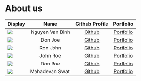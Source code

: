 # About us

Display | Name | Github Profile | Portfolio 
--------|:----:|:--------------:|:---------:
![](https://via.placeholder.com/100.png?text=Photo) | Nguyen Van Binh | [Github](https://github.com/nvbinh15) | [Portfolio](docs/team/nguyenvanbinh.md)
![](https://via.placeholder.com/100.png?text=Photo) | Don Joe | [Github](https://github.com/) | [Portfolio](docs/team/johndoe.md)
![](https://via.placeholder.com/100.png?text=Photo) | Ron John | [Github](https://github.com/) | [Portfolio](docs/team/johndoe.md)
![](https://via.placeholder.com/100.png?text=Photo) | John Roe | [Github](https://github.com/) | [Portfolio](docs/team/johndoe.md)
![](https://via.placeholder.com/100.png?text=Photo) | Don Roe | [Github](https://github.com/) | [Portfolio](docs/team/johndoe.md)
![](https://via.placeholder.com/100.png?text=Photo) | Mahadevan Swati | [Github](https://github.com/) | [Portfolio](docs/team/johndoe.md)

